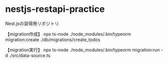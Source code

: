 # nestjs-restapi-practice
Nest.jsの習得用リポジトリ

【migration作成】
npx ts-node ./node_modules/.bin/typeorm migration:create ./db/migrations/create_todos

【migration実行】
npx ts-node ./node_modules/.bin/typeorm migration:run -d ./src/data-source.ts
